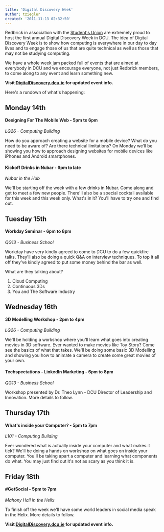 ```yaml
---
title: 'Digital Discovery Week'
author: tziegler
created: '2011-11-13 02:32:50'
---
```

Redbrick in association with the [Student's Union](http://www.dcusu.ie/) are extremely proud to host the first annual Digital Discovery Week in DCU. The idea of Digital Discovery Week is to show how computing is everywhere in our day to day lives and to engage those of us that are quite technical as well as those that may not be studying computing.

We have a whole week jam packed full of events that are aimed at everybody in DCU and we encourage everyone, not just Redbrick members, to come along to any event and learn something new.

**Visit [DigitalDiscovery.dcu.ie](http://digitaldiscovery.dcu.ie) for updated event info.**

Here's a rundown of what's happening:

## Monday 14th

#### Designing For The Mobile Web - 5pm to 6pm  

_LG26 - Computing Building_

How do you approach creating a website for a mobile device? What do you need to be aware of? Are there technical limitations? On Monday we'll be showing you how to approach designing websites for mobile devices like iPhones and Android smartphones.

#### Kickoff Drinks in Nubar - 6pm to late

_Nubar in the Hub_

We'll be starting off the week with a few drinks in Nubar. Come along and get to meet a few new people. There'll also be a special cocktail available for this week and this week only. What's in it? You'll have to try one and find out.

## Tuesday 15th

#### Workday Seminar - 6pm to 8pm

_QG13 - Business School_

Workday have very kindly agreed to come to DCU to do a few quickfire talks. They'll also be doing a quick Q&A on interview techniques. To top it all off they've kindly agreed to put some money behind the bar as well.

What are they talking about?

1.  Cloud Computing
2.  Continuous 3Ds
3.  You and The Software Industry

## Wednesday 16th

#### 3D Modelling Workshop - 2pm to 4pm

_LG26 - Computing Building_

We'll be holding a workshop where you'll learn what goes into creating movies in 3D software. Ever wanted to make movies like Toy Story? Come see the basics of what that takes. We'll be doing some basic 3D Modelling and showing you how to animate a camera to create some great movies of your own.

#### Techspectations - LinkedIn Marketing - 6pm to 8pm

_QG13 - Business School_

Workshop presented by Dr. Theo Lynn - DCU Director of Leadership and Innovation. More details to follow.

## Thursday 17th

#### What's inside your Computer? - 5pm to 7pm

_L101 - Computing Building_

Ever wondered what is actually inside your computer and what makes it tick? We'll be doing a hands on workshop on what goes on inside your computer. You'll be taking apart a computer and learning what components do what. You may just find out it's not as scary as you think it is.

## Friday 18th

#### #GetSocial - 5pm to 7pm

_Mahony Hall in the Helix_

To finish off the week we'll have some world leaders in social media speak in the Helix. More details to follow.

**Visit [DigitalDiscovery.dcu.ie](http://digitaldiscovery.dcu.ie) for updated event info.**